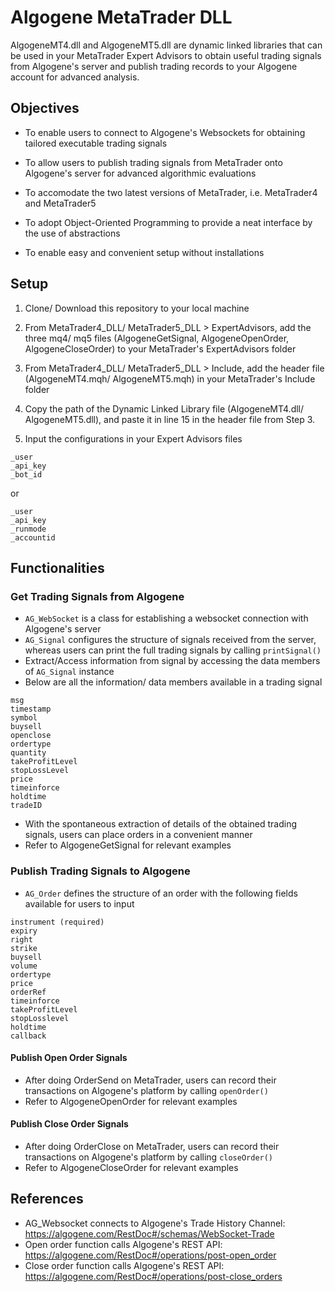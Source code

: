 # Algogene MetaTrader DLL

AlgogeneMT4.dll and AlgogeneMT5.dll are dynamic linked libraries that can be used in your MetaTrader Expert Advisors to obtain useful trading signals from Algogene's server and publish trading records to your Algogene account for advanced analysis.

## Objectives

* To enable users to connect to Algogene's Websockets for obtaining tailored executable trading signals

* To allow users to publish trading signals from MetaTrader onto Algogene's server for advanced algorithmic evaluations 

* To accomodate the two latest versions of MetaTrader, i.e. MetaTrader4 and MetaTrader5

* To adopt Object-Oriented Programming to provide a neat interface by the use of abstractions

* To enable easy and convenient setup without installations

## Setup

1. Clone/ Download this repository to your local machine

2. From MetaTrader4_DLL/ MetaTrader5_DLL > ExpertAdvisors, add the three mq4/ mq5 files (AlgogeneGetSignal, AlgogeneOpenOrder, AlgogeneCloseOrder) to your MetaTrader's ExpertAdvisors folder

3. From MetaTrader4_DLL/ MetaTrader5_DLL > Include, add the header file (AlgogeneMT4.mqh/ AlgogeneMT5.mqh) in your MetaTrader's Include folder

4. Copy the path of the Dynamic Linked Library file (AlgogeneMT4.dll/ AlgogeneMT5.dll), and paste it in line 15 in the header file from Step 3.

5. Input the configurations in your Expert Advisors files
```
_user
_api_key
_bot_id
```
or 
```
_user
_api_key
_runmode
_accountid
```
## Functionalities

### Get Trading Signals from Algogene

- `AG_WebSocket` is a class for establishing a websocket connection with Algogene's server
- `AG_Signal` configures the structure of signals received from the server, whereas users can print the full trading signals by calling `printSignal()`
- Extract/Access information from signal by accessing the data members of `AG_Signal` instance
- Below are all the information/ data members available in a trading signal
```
msg
timestamp
symbol
buysell
openclose
ordertype
quantity
takeProfitLevel
stopLossLevel
price
timeinforce
holdtime
tradeID
```
- With the spontaneous extraction of details of the obtained trading signals, users can place orders in a convenient manner
- Refer to AlgogeneGetSignal for relevant examples

### Publish Trading Signals to Algogene

- `AG_Order` defines the structure of an order with the following fields available for users to input
```
instrument (required)
expiry
right
strike
buysell
volume
ordertype
price
orderRef
timeinforce
takeProfitLevel
stopLosslevel
holdtime
callback
```

#### Publish Open Order Signals
- After doing OrderSend on MetaTrader, users can record their transactions on Algogene's platform by calling `openOrder()`
- Refer to AlgogeneOpenOrder for relevant examples

#### Publish Close Order Signals
- After doing OrderClose on MetaTrader, users can record their transactions on Algogene's platform by calling `closeOrder()`
- Refer to AlgogeneCloseOrder for relevant examples

## References

- AG_Websocket connects to Algogene's Trade History Channel: https://algogene.com/RestDoc#/schemas/WebSocket-Trade
- Open order function calls Algogene's REST API: https://algogene.com/RestDoc#/operations/post-open_order
- Close order function calls Algogene's REST API: https://algogene.com/RestDoc#/operations/post-close_orders
